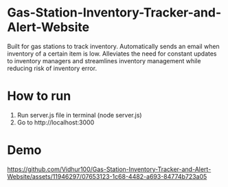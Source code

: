 # Gas-Station-Inventory-Tracker-and-Alert-Website
​​Built for gas stations to track inventory. Automatically sends an email when inventory of a certain item is low. Alleviates the need for constant updates to inventory managers and streamlines inventory management while reducing risk of inventory error.

# How to run
1. Run server.js file in terminal (node server.js)
2. Go to http://localhost:3000

# Demo
https://github.com/Vidhur100/Gas-Station-Inventory-Tracker-and-Alert-Website/assets/11946297/07653123-1c68-4482-a693-84774b723a05

